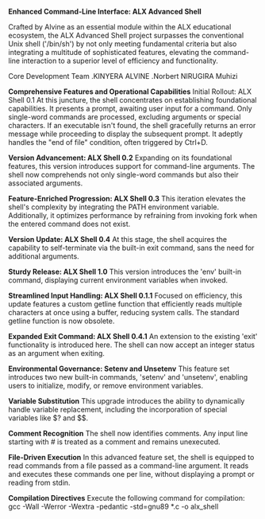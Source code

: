 **Enhanced Command-Line Interface: ALX Advanced Shell**

Crafted by Alvine as an essential module within the ALX educational ecosystem, the ALX Advanced Shell project surpasses the conventional Unix shell ('/bin/sh') by not only meeting fundamental criteria but also integrating a multitude of sophisticated features, elevating the command-line interaction to a superior level of efficiency and functionality.

Core Development Team
.KINYERA ALVINE
.Norbert NIRUGIRA Muhizi

**Comprehensive Features and Operational Capabilities**
Initial Rollout: ALX Shell 0.1
At this juncture, the shell concentrates on establishing foundational capabilities. It presents a prompt, awaiting user input for a command. Only single-word commands are processed, excluding arguments or special characters. If an executable isn't found, the shell gracefully returns an error message while proceeding to display the subsequent prompt. It adeptly handles the "end of file" condition, often triggered by Ctrl+D.

**Version Advancement: ALX Shell 0.2**
Expanding on its foundational features, this version introduces support for command-line arguments. The shell now comprehends not only single-word commands but also their associated arguments.

**Feature-Enriched Progression: ALX Shell 0.3**
This iteration elevates the shell's complexity by integrating the PATH environment variable. Additionally, it optimizes performance by refraining from invoking fork when the entered command does not exist.

**Version Update: ALX Shell 0.4**
At this stage, the shell acquires the capability to self-terminate via the built-in exit command, sans the need for additional arguments.

**Sturdy Release: ALX Shell 1.0**
This version introduces the 'env' built-in command, displaying current environment variables when invoked.

**Streamlined Input Handling: ALX Shell 0.1.1**
Focused on efficiency, this update features a custom getline function that efficiently reads multiple characters at once using a buffer, reducing system calls. The standard getline function is now obsolete.

**Expanded Exit Command: ALX Shell 0.4.1**
An extension to the existing 'exit' functionality is introduced here. The shell can now accept an integer status as an argument when exiting.

**Environmental Governance: Setenv and Unsetenv**
This feature set introduces two new built-in commands, 'setenv' and 'unsetenv', enabling users to initialize, modify, or remove environment variables.

**Variable Substitution**
This upgrade introduces the ability to dynamically handle variable replacement, including the incorporation of special variables like $? and $$.

**Comment Recognition**
The shell now identifies comments. Any input line starting with # is treated as a comment and remains unexecuted.

**File-Driven Execution**
In this advanced feature set, the shell is equipped to read commands from a file passed as a command-line argument. It reads and executes these commands one per line, without displaying a prompt or reading from stdin.


**Compilation Directives**
Execute the following command for compilation:
gcc -Wall -Werror -Wextra -pedantic -std=gnu89 *.c -o alx_shell



